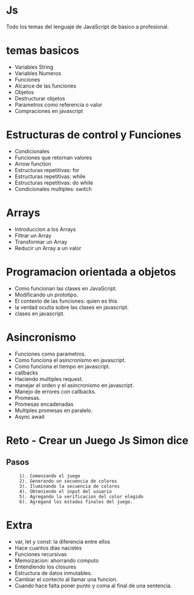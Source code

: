 # Js

Todo los temas del lenguaje de JavaScript de basico a profesional.

# temas basicos

- Variables String
- Variables Numeros
- Funciones
- Alcance de las funciones
- Objetos
- Destructurar objetos
- Parametros como referencia o valor
- Compraciones en javascript

# Estructuras de control y Funciones

- Condicionales
- Funciones que retornan valores
- Arrow function
- Estructuras repetitivas: for
- Estructuras repetitivas: while
- Estructuras repetitivas: do while
- Condicionales multiples: switch

# Arrays

- Introduccion a los Arrays
- Filtrar un Array
- Transformar un Array
- Reducir un Array a un valor

# Programacion orientada a objetos

- Como funcionan las clases en JavaScript.
- Modificando un prototipo.
- El contexto de las funciones: quien es this
- la verdad oculta sobre las clases en javascript.
- clases en javascript.

# Asincronismo

- Funciones como parametros.
- Como funciona el asincronismo en javascript.
- Como funciona el tiempo en javascript.
- callbacks
- Haciendo multiples request.
- manejar el orden y el asincronismo en javascript.
- Manejo de errores con callbacks.
- Promesas.
- Promesas encadenadas
- Multiples promesas en paralelo.
- Async await

# Reto - Crear un Juego Js Simon dice

## Pasos

         1). Comenzando el juego
         2). Generando un secuencia de colores
         3). Iluminando la secuencia de colores
         4). Obteniendo el input del usuario
         5). Agregando la verificacion del color elegido
         6). Agregand los estados finales del juego.

# Extra

- var, let y const: la diferencia entre ellos
- Hace cuantos dias nacistes
- Funciones recursivas
- Memoizacion: ahorrando computo
- Entendiendo los closures
- Estructura de datos inmutables.
- Cambiar el contecto al llamar una funcion.
- Cuando hace falta poner punto y coma al final de una sentencia.
